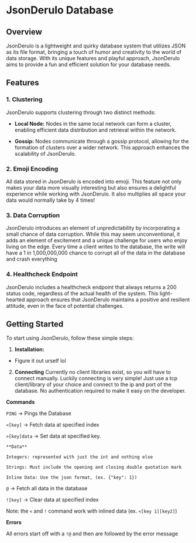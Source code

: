 # JsonDerulo Database

## Overview

JsonDerulo is a lightweight and quirky database system that utilizes JSON as its file format, bringing a touch of humor and creativity to the world of data storage. With its unique features and playful approach, JsonDerulo aims to provide a fun and efficient solution for your database needs.

## Features

### 1. Clustering

JsonDerulo supports clustering through two distinct methods:

  - **Local Node:** Nodes in the same local network can form a cluster, enabling efficient data distribution and retrieval within the network.

  - **Gossip:** Nodes communicate through a gossip protocol, allowing for the formation of clusters over a wider network. This approach enhances the scalability of JsonDerulo.

### 2. Emoji Encoding

All data stored in JsonDerulo is encoded into emoji. This feature not only makes your data more visually interesting but also ensures a delightful experience while working with JsonDerulo. It also multiplies all space your data would normally take by 4 times!

### 3. Data Corruption

JsonDerulo introduces an element of unpredictability by incorporating a small chance of data corruption. While this may seem unconventional, it adds an element of excitement and a unique challenge for users who enjoy living on the edge. Every time a client writes to the database, the write will have a 1 in 1,000,000,000 chance to corrupt all of the data in the database and crash everything

### 4. Healthcheck Endpoint

JsonDerulo includes a healthcheck endpoint that always returns a 200 status code, regardless of the actual health of the system. This light-hearted approach ensures that JsonDerulo maintains a positive and resilient attitude, even in the face of potential challenges.

## Getting Started

To start using JsonDerulo, follow these simple steps:

1. **Installation:**
  - Figure it out urself lol

2. **Connecting**
  Currently no client libraries exist, so you will have to connect manually. Luckily connecting is very simple! Just use a tcp client/library of your choice and connect to the ip and port of the database. No authentication required to make it easy on the developer.

  **Commands**

  `PING` -> Pings the Database

  `<[key]` -> Fetch data at specified index

  `>[key]data` -> Set data at specified key.

    **Data**

    Integers: represented with just the int and nothing else

    Strings: Must include the opening and closing double quotation mark

    Inline Data: Use the json format, (ex. {"key": 1})

  `@` -> Fetch all data in the database

  `![key]` -> Clear data at specified index

  Note: the `<` and `!` command work with inlined data (ex. `<[key 1][key2]`)


  **Errors**

  All errors start off with a `!@` and then are followed by the error message
